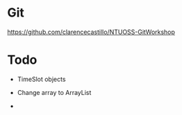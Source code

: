 # Git

https://github.com/clarencecastillo/NTUOSS-GitWorkshop

# Todo

- TimeSlot objects

- Change array to ArrayList

- 
